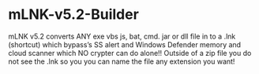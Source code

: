 # mLNK-v5.2-Builder
mLNK v5.2 converts ANY exe vbs js, bat, cmd. jar or dll file in to a .lnk (shortcut) which bypass’s SS alert and Windows Defender memory and cloud scanner which NO crypter can do alone!! Outside of a zip file you do not see the .lnk so you you can name the file any extension you want!
